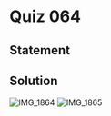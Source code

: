 # Quiz 064
## Statement

## Solution
![IMG_1864](https://user-images.githubusercontent.com/111758436/234151760-9bd373da-efab-47d4-8437-d2f947884d3d.JPG)
![IMG_1865](https://user-images.githubusercontent.com/111758436/234151816-ccb6c171-c316-491f-a23a-d8f75ee527a8.JPG)
